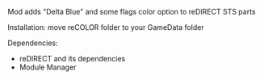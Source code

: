 Mod adds "Delta Blue" and some flags color option to reDIRECT STS parts

Installation: move reCOLOR folder to your GameData folder

Dependencies:
- reDIRECT and its dependencies
- Module Manager
